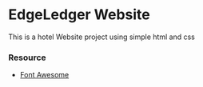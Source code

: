 # EdgeLedger Website

This is a hotel Website project using simple html and css

### Resource

- [Font Awesome](https://cdnjs.com/libraries/font-awesome)
